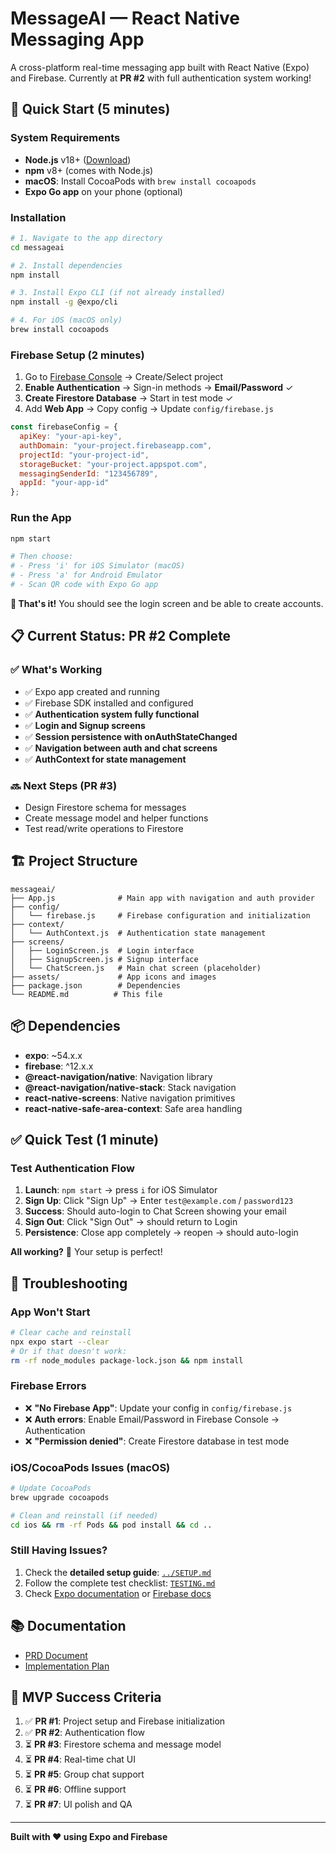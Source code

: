 # MessageAI — React Native Messaging App

A cross-platform real-time messaging app built with React Native (Expo) and Firebase. Currently at **PR #2** with full authentication system working!

## 🚀 Quick Start (5 minutes)

### System Requirements
- **Node.js** v18+ ([Download](https://nodejs.org/))
- **npm** v8+ (comes with Node.js)
- **macOS**: Install CocoaPods with `brew install cocoapods`
- **Expo Go app** on your phone (optional)

### Installation

```bash
# 1. Navigate to the app directory
cd messageai

# 2. Install dependencies
npm install

# 3. Install Expo CLI (if not already installed)
npm install -g @expo/cli

# 4. For iOS (macOS only)
brew install cocoapods
```

### Firebase Setup (2 minutes)
1. Go to [Firebase Console](https://console.firebase.google.com) → Create/Select project
2. **Enable Authentication** → Sign-in methods → **Email/Password** ✓
3. **Create Firestore Database** → Start in test mode ✓
4. Add **Web App** → Copy config → Update `config/firebase.js`

```javascript
const firebaseConfig = {
  apiKey: "your-api-key",
  authDomain: "your-project.firebaseapp.com",
  projectId: "your-project-id",
  storageBucket: "your-project.appspot.com",
  messagingSenderId: "123456789",
  appId: "your-app-id"
};
```

### Run the App
```bash
npm start

# Then choose:
# - Press 'i' for iOS Simulator (macOS)
# - Press 'a' for Android Emulator  
# - Scan QR code with Expo Go app
```

**🎉 That's it!** You should see the login screen and be able to create accounts.

## 📋 Current Status: PR #2 Complete

### ✅ What's Working
- ✅ Expo app created and running
- ✅ Firebase SDK installed and configured
- ✅ **Authentication system fully functional**
- ✅ **Login and Signup screens**
- ✅ **Session persistence with onAuthStateChanged**
- ✅ **Navigation between auth and chat screens**
- ✅ **AuthContext for state management**

### 🔜 Next Steps (PR #3)
- Design Firestore schema for messages
- Create message model and helper functions
- Test read/write operations to Firestore

## 🏗️ Project Structure
```
messageai/
├── App.js              # Main app with navigation and auth provider
├── config/
│   └── firebase.js     # Firebase configuration and initialization
├── context/
│   └── AuthContext.js  # Authentication state management
├── screens/
│   ├── LoginScreen.js  # Login interface
│   ├── SignupScreen.js # Signup interface
│   └── ChatScreen.js   # Main chat screen (placeholder)
├── assets/             # App icons and images
├── package.json        # Dependencies
└── README.md          # This file
```

## 📦 Dependencies
- **expo**: ~54.x.x
- **firebase**: ^12.x.x
- **@react-navigation/native**: Navigation library
- **@react-navigation/native-stack**: Stack navigation
- **react-native-screens**: Native navigation primitives
- **react-native-safe-area-context**: Safe area handling

## ✅ Quick Test (1 minute)

### Test Authentication Flow
1. **Launch**: `npm start` → press `i` for iOS Simulator
2. **Sign Up**: Click "Sign Up" → Enter `test@example.com` / `password123`
3. **Success**: Should auto-login to Chat Screen showing your email
4. **Sign Out**: Click "Sign Out" → should return to Login
5. **Persistence**: Close app completely → reopen → should auto-login

**All working?** 🎉 Your setup is perfect!

## 🔧 Troubleshooting

### App Won't Start
```bash
# Clear cache and reinstall
npx expo start --clear
# Or if that doesn't work:
rm -rf node_modules package-lock.json && npm install
```

### Firebase Errors
- ❌ **"No Firebase App"**: Update your config in `config/firebase.js`
- ❌ **Auth errors**: Enable Email/Password in Firebase Console → Authentication
- ❌ **"Permission denied"**: Create Firestore database in test mode

### iOS/CocoaPods Issues (macOS)
```bash
# Update CocoaPods
brew upgrade cocoapods

# Clean and reinstall (if needed)
cd ios && rm -rf Pods && pod install && cd ..
```

### Still Having Issues?
1. Check the **detailed setup guide**: [`../SETUP.md`](../SETUP.md)
2. Follow the complete test checklist: [`TESTING.md`](TESTING.md)
3. Check [Expo documentation](https://docs.expo.dev) or [Firebase docs](https://firebase.google.com/docs)

## 📚 Documentation
- [PRD Document](../MessageAI_PRD_ReactNative.md)
- [Implementation Plan](../MessageAI_Implementation_ReactNative.md)

## 🎯 MVP Success Criteria
1. ✅ **PR #1**: Project setup and Firebase initialization
2. ✅ **PR #2**: Authentication flow
3. ⏳ **PR #3**: Firestore schema and message model
4. ⏳ **PR #4**: Real-time chat UI
5. ⏳ **PR #5**: Group chat support
6. ⏳ **PR #6**: Offline support
7. ⏳ **PR #7**: UI polish and QA

---

**Built with ❤️ using Expo and Firebase**

